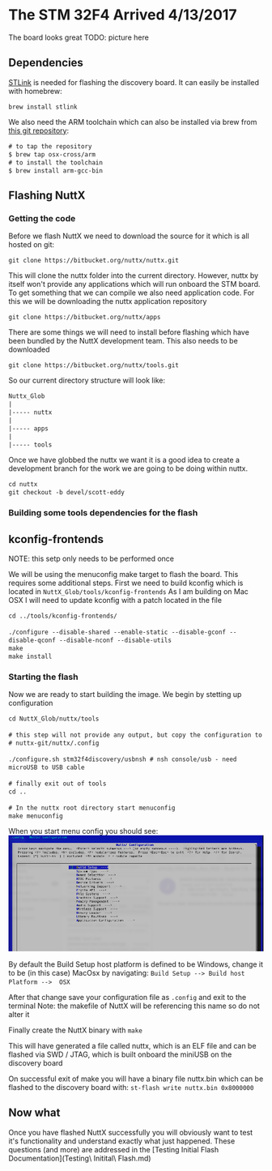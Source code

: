 # The STM 32F4 Arrived 4/13/2017
The board looks great
TODO: picture here

## Dependencies 
[STLink](https://github.com/texane/stlink) is needed for flashing the discovery board.  It can easily be installed with homebrew:
```
brew install stlink
```

We also need the ARM toolchain which can also be installed via brew from
[this git repository](https://github.com/osx-cross/homebrew-arm):

```
# to tap the repository
$ brew tap osx-cross/arm
# to install the toolchain
$ brew install arm-gcc-bin
```


## Flashing NuttX
### Getting the code
Before we flash NuttX we need to download the source for it which is all hosted on git:

```
git clone https://bitbucket.org/nuttx/nuttx.git
```

This will clone the nuttx folder into the current directory.  However, nuttx by itself won't provide any applications which will run onboard the STM board.  To get something that we can compile we also need application code. For this we will be downloading the nuttx application repository

```
git clone https://bitbucket.org/nuttx/apps
```

There are some things we will need to install before flashing which have been bundled by the NuttX development team.  This also needs to be downloaded

```
git clone https://bitbucket.org/nuttx/tools.git
```

So our current directory structure will look like:

```
Nuttx_Glob
|
|----- nuttx
|
|----- apps
|
|----- tools
```

Once we have globbed the nuttx we want it is a good idea to create a development branch for the work we are going to be doing within nuttx.

```
cd nuttx
git checkout -b devel/scott-eddy
```
### Building some tools dependencies for the flash
## kconfig-frontends
NOTE: this setp only needs to be performed once

We will be using the menuconfig make target to flash the board. This requires some additional steps. First we need to build kconfig which is located in `NuttX_Glob/tools/kconfig-frontends` As I am building on Mac OSX I will need to update kconfig with a patch located in the file

```
cd ../tools/kconfig-frontends/

./configure --disable-shared --enable-static --disable-gconf --disable-qconf --disable-nconf --disable-utils
make
make install
```

### Starting the flash

Now we are ready to start building the image.  We begin by stetting up configuration 

```
cd NuttX_Glob/nuttx/tools

# this step will not provide any output, but copy the configuration to
# nuttx-git/nuttx/.config

./configure.sh stm32f4discovery/usbnsh # nsh console/usb - need microUSB to USB cable

# finally exit out of tools
cd ..

# In the nuttx root directory start menuconfig
make menuconfig
```

When you start menu config you should see: 
![](images/MenuConfigStart.png?raw=true)

By default the Build Setup host platform is defined to be Windows, change it to be (in this case)
MacOsx by navigating:
`Build Setup --> Build host Platform -->  OSX`

After that change save your configuration file as `.config` and exit to the terminal
Note: the makefile of NuttX will be referencing this name so do not alter it

Finally create the NuttX binary with 
`make`

This will have generated a file called nuttx, which is an ELF file and can be flashed via SWD / JTAG, 
which is built onboard the miniUSB on the discovery board

On successful exit of make you will have a binary file nuttx.bin which can be flashed to the discovery
board with:
`st-flash write nuttx.bin 0x8000000`


## Now what
Once you have flashed NuttX successfully you will obviously want to test it's functionality and
understand exactly what just happened.  These questions (and more) are addressed in the
[Testing Initial Flash Documentation](Testing\ Initital\ Flash.md)
